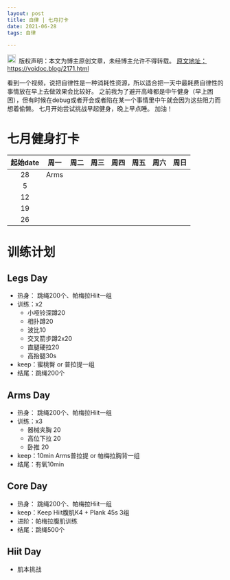 ```yaml
---
layout: post
title: 自律 | 七月打卡
date: 2021-06-28
tags: 自律

---
```


<img src="/images/copyright.ico" alt="copyright" style="display:inline;margin-bottom: -5px;" width="20" height="20"> 版权声明：本文为博主原创文章，未经博主允许不得转载。
<a target="_blank" href="https://voidoc.blog/2171.html">原文地址：https://voidoc.blog/2171.html </a>



看到一个视频，说把自律性是一种消耗性资源，所以适合把一天中最耗费自律性的事情放在早上去做效果会比较好。
之前我为了避开高峰都是中午健身（早上困困），但有时候在debug或者开会或者陷在某一个事情里中午就会因为这些阻力而想着偷懒。
七月开始尝试挑战早起健身，晚上早点睡。
加油！

# 七月健身打卡


| 起始date | 周一 | 周二 | 周三 | 周四 | 周五 | 周六 | 周日 |
| :------: | :--: | :--: | :--: | :--: | :--: | :--: | :--: |
|    28    | Arms |      |      |      |      |      |      |
|    5     |      |      |      |      |      |      |      |
|    12    |      |      |      |      |      |      |      |
|    19    |      |      |      |      |      |      |      |
|    26    |      |      |      |      |      |      |      |

# 训练计划

## Legs Day

-  热身： 跳绳200个、帕梅拉Hiit一组
-  训练：x2
   * 小哑铃深蹲20
   * 相扑蹲20
   * 波比10
   * 交叉箭步蹲2x20
   * 直腿硬拉20
   * 高抬腿30s
-  keep：蜜桃臀 or 普拉提一组
-  结尾：跳绳200个

## Arms Day

-  热身： 跳绳200个、帕梅拉Hiit一组
-  训练：x3
   * 器械夹胸 20
   * 高位下拉 20
   * 卧推 20
-  keep：10min Arms普拉提 or 帕梅拉胸背一组
-  结尾：有氧10min


## Core Day

-  热身： 跳绳200个、帕梅拉Hiit一组
-  keep：Keep Hiit腹肌K4 + Plank 45s 3组
-  进阶：帕梅拉腹肌训练
-  结尾：跳绳500个

## Hiit Day

- 肌本挑战
